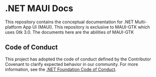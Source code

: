# .NET MAUI Docs

This repository contains the conceptual documentation for .NET Multi-platform App UI (MAUI). This repository is exclusive to MAUI-GTK which uses Gtk 3.0.  The documents here are the abilities of MAUI-GTK

## Code of Conduct

This project has adopted the code of conduct defined by the Contributor Covenant to clarify expected behavior in our community. For more information, see the [.NET Foundation Code of Conduct](https://dotnetfoundation.org/code-of-conduct).
